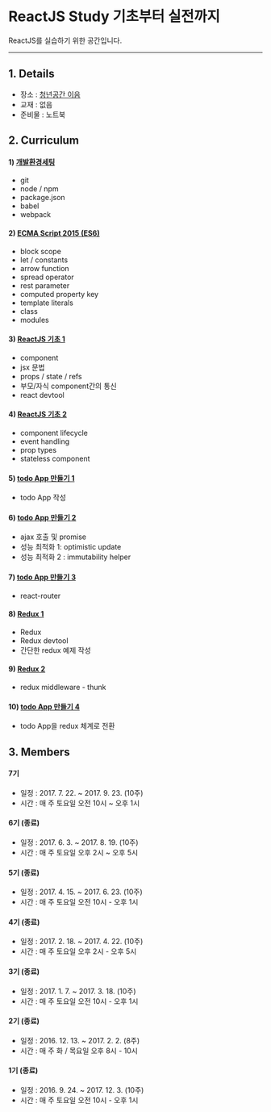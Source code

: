 # ReactJS Study 기초부터 실전까지

ReactJS를 실습하기 위한 공간입니다.

---

## 1. Details

- 장소 : [청년공간 이음](http://i-eum.net/)
- 교재 : 없음
- 준비물 : 노트북


## 2. Curriculum

#### 1) [개발환경세팅](./01_Setting/README.md)
- git
- node / npm
- package.json
- babel
- webpack

#### 2) [ECMA Script 2015 (ES6)](./02_ES6/README.md)
- block scope
- let / constants
- arrow function
- spread operator
- rest parameter
- computed property key
- template literals
- class
- modules

#### 3) [ReactJS 기초 1](./03_ReactBasic1/README.md)
- component
- jsx 문법
- props / state / refs
- 부모/자식 component간의 통신
- react devtool

#### 4) [ReactJS 기초 2](./04_ReactBasic2/README.md)
- component lifecycle
- event handling
- prop types
- stateless component

#### 5) [todo App 만들기 1](./05_TodoApp1/README.md)
- todo App 작성

#### 6) [todo App 만들기 2](./06_TodoApp2/README.md)
- ajax 호출 및 promise
- 성능 최적화 1: optimistic update
- 성능 최적화 2 : immutability helper

#### 7) [todo App 만들기 3](./7_TodoApp3/README.md)
- react-router

#### 8) [Redux 1](./08_Redux1/README.md)
- Redux
- Redux devtool
- 간단한 redux 예제 작성

#### 9) [Redux 2](./09_Redux2/README.md)
- redux middleware - thunk

#### 10) [todo App 만들기 4](./10_TodoApp4/README.md)
- todo App을 redux 체계로 전환


## 3. Members

#### 7기

- 일정 : 2017. 7. 22. ~ 2017. 9. 23. (10주)
- 시간 : 매 주 토요일 오전 10시 ~ 오후 1시

#### 6기 (종료)

- 일정 : 2017. 6. 3. ~ 2017. 8. 19. (10주)
- 시간 : 매 주 토요일 오후 2시 ~ 오후 5시

#### 5기 (종료)

- 일정 : 2017. 4. 15. ~ 2017. 6. 23. (10주)
- 시간 : 매 주 토요일 오전 10시 - 오후 1시

#### 4기 (종료)

- 일정 : 2017. 2. 18. ~ 2017. 4. 22. (10주)
- 시간 : 매 주 토요일 오후 2시 - 오후 5시

#### 3기 (종료)

- 일정 : 2017. 1. 7. ~ 2017. 3. 18. (10주)
- 시간 : 매 주 토요일 오전 10시 - 오후 1시

#### 2기 (종료)

- 일정 : 2016. 12. 13. ~ 2017. 2. 2. (8주)
- 시간 : 매 주 화 / 목요일 오후 8시 - 10시

#### 1기 (종료)

- 일정 : 2016. 9. 24. ~ 2017. 12. 3. (10주)
- 시간 : 매 주 토요일 오전 10시 - 오후 1시
